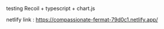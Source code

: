testing Recoil + typescript + chart.js

netlify link : https://compassionate-fermat-79d0c1.netlify.app/